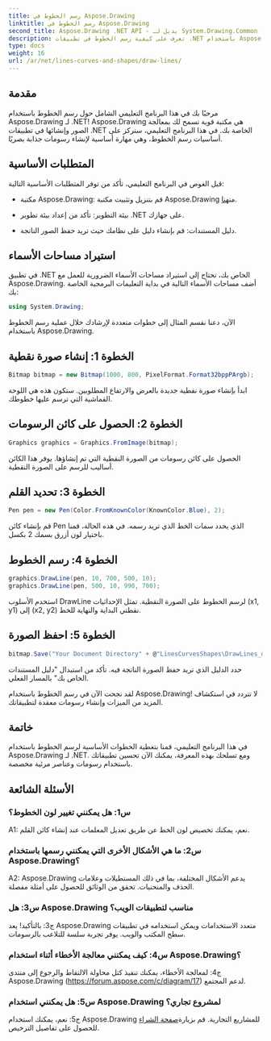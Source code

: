 ```yaml
---
title: رسم الخطوط في Aspose.Drawing
linktitle: رسم الخطوط في Aspose.Drawing
second_title: Aspose.Drawing .NET API - بديل لـ System.Drawing.Common
description: تعرف على كيفية رسم الخطوط في تطبيقات .NET باستخدام Aspose.Drawing. يرشدك هذا البرنامج التعليمي خطوة بخطوة خلال عملية الحصول على رسومات مذهلة.
type: docs
weight: 16
url: /ar/net/lines-curves-and-shapes/draw-lines/
---
```

## مقدمة

مرحبًا بك في هذا البرنامج التعليمي الشامل حول رسم الخطوط باستخدام Aspose.Drawing لـ .NET! Aspose.Drawing هي مكتبة قوية تسمح لك بمعالجة الصور وإنشائها في تطبيقات .NET الخاصة بك. في هذا البرنامج التعليمي، سنركز على أساسيات رسم الخطوط، وهي مهارة أساسية لإنشاء رسومات جذابة بصريًا.

## المتطلبات الأساسية

قبل الغوص في البرنامج التعليمي، تأكد من توفر المتطلبات الأساسية التالية:

-  مكتبة Aspose.Drawing: قم بتنزيل وتثبيت مكتبة Aspose.Drawing من[هنا](https://releases.aspose.com/drawing/net/).

- بيئة التطوير: تأكد من إعداد بيئة تطوير .NET على جهازك.

- دليل المستندات: قم بإنشاء دليل على نظامك حيث تريد حفظ الصور الناتجة.

## استيراد مساحات الأسماء

في تطبيق .NET الخاص بك، تحتاج إلى استيراد مساحات الأسماء الضرورية للعمل مع Aspose.Drawing. أضف مساحات الأسماء التالية في بداية التعليمات البرمجية الخاصة بك:

```csharp
using System.Drawing;
```

الآن، دعنا نقسم المثال إلى خطوات متعددة لإرشادك خلال عملية رسم الخطوط باستخدام Aspose.Drawing.

## الخطوة 1: إنشاء صورة نقطية

```csharp
Bitmap bitmap = new Bitmap(1000, 800, PixelFormat.Format32bppPArgb);
```

ابدأ بإنشاء صورة نقطية جديدة بالعرض والارتفاع المطلوبين. ستكون هذه هي اللوحة القماشية التي ترسم عليها خطوطك.

## الخطوة 2: الحصول على كائن الرسومات

```csharp
Graphics graphics = Graphics.FromImage(bitmap);
```

الحصول على كائن رسومات من الصورة النقطية التي تم إنشاؤها. يوفر هذا الكائن أساليب للرسم على الصورة النقطية.

## الخطوة 3: تحديد القلم

```csharp
Pen pen = new Pen(Color.FromKnownColor(KnownColor.Blue), 2);
```

قم بإنشاء كائن Pen الذي يحدد سمات الخط الذي تريد رسمه. في هذه الحالة، قمنا باختيار لون أزرق بسمك 2 بكسل.

## الخطوة 4: رسم الخطوط

```csharp
graphics.DrawLine(pen, 10, 700, 500, 10);
graphics.DrawLine(pen, 500, 10, 990, 700);
```

استخدم الأسلوب DrawLine لرسم الخطوط على الصورة النقطية. تمثل الإحداثيات (x1, y1) إلى (x2, y2) نقطتي البداية والنهاية للخط.

## الخطوة 5: احفظ الصورة

```csharp
bitmap.Save("Your Document Directory" + @"LinesCurvesShapes\DrawLines_out.png");
```

حدد الدليل الذي تريد حفظ الصورة الناتجة فيه. تأكد من استبدال "دليل المستندات الخاص بك" بالمسار الفعلي.

لقد نجحت الآن في رسم الخطوط باستخدام Aspose.Drawing! لا تتردد في استكشاف المزيد من الميزات وإنشاء رسومات معقدة لتطبيقاتك.

## خاتمة

في هذا البرنامج التعليمي، قمنا بتغطية الخطوات الأساسية لرسم الخطوط باستخدام Aspose.Drawing لـ .NET. ومع تسلحك بهذه المعرفة، يمكنك الآن تحسين تطبيقاتك باستخدام رسومات وعناصر مرئية مخصصة.

## الأسئلة الشائعة

### س1: هل يمكنني تغيير لون الخطوط؟

A1: نعم، يمكنك تخصيص لون الخط عن طريق تعديل المعلمات عند إنشاء كائن القلم.

### س2: ما هي الأشكال الأخرى التي يمكنني رسمها باستخدام Aspose.Drawing؟

A2: Aspose.Drawing يدعم الأشكال المختلفة، بما في ذلك المستطيلات وعلامات الحذف والمنحنيات. تحقق من الوثائق للحصول على أمثلة مفصلة.

### س3: هل Aspose.Drawing مناسب لتطبيقات الويب؟

ج3: بالتأكيد! يعد Aspose.Drawing متعدد الاستخدامات ويمكن استخدامه في تطبيقات سطح المكتب والويب. يوفر تجربة سلسة للتلاعب بالرسومات.

### س4: كيف يمكنني معالجة الأخطاء أثناء استخدام Aspose.Drawing؟

ج4: لمعالجة الأخطاء، يمكنك تنفيذ كتل محاولة الالتقاط والرجوع إلى منتدى Aspose.Drawing (https://forum.aspose.com/c/diagram/17) لدعم المجتمع.

### س5: هل يمكنني استخدام Aspose.Drawing لمشروع تجاري؟

 ج5: نعم، يمكنك استخدام Aspose.Drawing للمشاريع التجارية. قم بزيارة[صفحة الشراء](https://purchase.aspose.com/buy) للحصول على تفاصيل الترخيص.